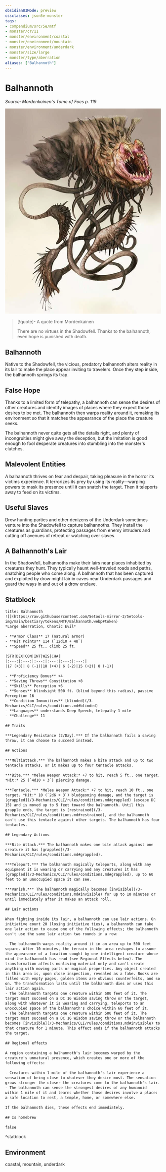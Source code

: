 ```yaml
---
obsidianUIMode: preview
cssclasses: json5e-monster
tags:
- compendium/src/5e/mtf
- monster/cr/11
- monster/environment/coastal
- monster/environment/mountain
- monster/environment/underdark
- monster/size/large
- monster/type/aberration
aliases: ["Balhannoth"]
---
```

# Balhannoth
*Source: Mordenkainen's Tome of Foes p. 119*  

![](https://raw.githubusercontent.com/5etools-mirror-2/5etools-img/main/bestiary/MTF/Balhannoth.webp#right)  
> [!quote]- A quote from Mordenkainen  
> 
> There are no virtues in the Shadowfell. Thanks to the balhannoth, even hope is punished with death.

## Balhannoth

Native to the Shadowfell, the vicious, predatory balhannoth alters reality in its lair to make the place appear inviting to travelers. Once they step inside, the balhannoth springs its trap.

## False Hope

Thanks to a limited form of telepathy, a balhannoth can sense the desires of other creatures and identify images of places where they expect those desires to be met. The balhannoth then warps reality around it, remaking its environment so that it matches the appearance of the place the creature seeks.

The balhannoth never quite gets all the details right, and plenty of incongruities might give away the deception, but the imitation is good enough to fool desperate creatures into stumbling into the monster's clutches.

## Malevolent Entities

A balhannoth thrives on fear and despair, taking pleasure in the horror its victims experience. It terrorizes its prey by using its reality—warping powers to mask its presence until it can snatch the target. Then it teleports away to feed on its victims.

## Useful Slaves

Drow hunting parties and other denizens of the Underdark sometimes venture into the Shadowfell to capture balhannoths. They install the creatures as guardians, protecting passages from enemy intruders and cutting off avenues of retreat or watching over slaves.

## A Balhannoth's Lair

In the Shadowfell, balhannoths make their lairs near places inhabited by creatures they hunt. They typically haunt well-traveled roads and paths, snatching people who come along. A balhannoth that has been captured and exploited by drow might lair in caves near Underdark passages and guard the ways in and out of a drow enclave.


## Statblock

```ad-statblock
title: Balhannoth
![](https://raw.githubusercontent.com/5etools-mirror-2/5etools-img/main/bestiary/tokens/MTF/Balhannoth.webp#token)
*Large aberration, Chaotic Evil*

- **Armor Class** 17 (natural armor)
- **Hit Points** 114 (`12d10 + 48`) 
- **Speed** 25 ft., climb 25 ft.

|STR|DEX|CON|INT|WIS|CHA|
|:---:|:---:|:---:|:---:|:---:|:---:|
|17 (+3)| 8 (-1)|18 (+4)| 6 (-2)|15 (+2)| 8 (-1)|

- **Proficiency Bonus** +4
- **Saving Throws** Constitution +8
- **Skills** Perception +6
- **Senses** blindsight 500 ft. (blind beyond this radius), passive Perception 16
- **Condition Immunities** [blinded](/3-Mechanics/CLI/rules/conditions.md#blinded)
- **Languages** understands Deep Speech, telepathy 1 mile
- **Challenge** 11

## Traits

***Legendary Resistance (2/Day).*** If the balhannoth fails a saving throw, it can choose to succeed instead.

## Actions

***Multiattack.*** The balhannoth makes a bite attack and up to two tentacle attacks, or it makes up to four tentacle attacks.

***Bite.*** *Melee Weapon Attack:* +7 to hit, reach 5 ft., one target. *Hit:* 25 (`4d10 + 3`) piercing damage.

***Tentacle.*** *Melee Weapon Attack:* +7 to hit, reach 10 ft., one target. *Hit:* 10 (`2d6 + 3`) bludgeoning damage, and the target is [grappled](/3-Mechanics/CLI/rules/conditions.md#grappled) (escape DC 15) and is moved up to 5 feet toward the balhannoth. Until this grapple ends, the target is [restrained](/3-Mechanics/CLI/rules/conditions.md#restrained), and the balhannoth can't use this tentacle against other targets. The balhannoth has four tentacles.

## Legendary Actions

***Bite Attack.*** The balhannoth makes one bite attack against one creature it has [grappled](/3-Mechanics/CLI/rules/conditions.md#grappled).

***Teleport.*** The balhannoth magically teleports, along with any equipment it is wearing or carrying and any creatures it has [grappled](/3-Mechanics/CLI/rules/conditions.md#grappled), up to 60 feet to an unoccupied space it can see.

***Vanish.*** The balhannoth magically becomes [invisible](/3-Mechanics/CLI/rules/conditions.md#invisible) for up to 10 minutes or until immediately after it makes an attack roll.

## Lair actions

When fighting inside its lair, a balhannoth can use lair actions. On initiative count 20 (losing initiative ties), a balhannoth can take one lair action to cause one of the following effects; the balhannoth can't use the same lair action two rounds in a row:

- The balhannoth warps reality around it in an area up to 500 feet square. After 10 minutes, the terrain in the area reshapes to assume the appearance of a location sought by one intelligent creature whose mind the balhannoth has read (see Regional Effects below). The transformation affects nonliving material only and can't create anything with moving parts or magical properties. Any object created in this area is, upon close inspection, revealed as a fake. Books are filled with empty pages, golden items are obvious counterfeits, and so on. The transformation lasts until the balhannoth dies or uses this lair action again.  
- The balhannoth targets one creature within 500 feet of it. The target must succeed on a DC 16 Wisdom saving throw or the target, along with whatever it is wearing and carrying, teleports to an unoccupied space of the balhannoth's choice within 60 feet of it.  
- The balhannoth targets one creature within 500 feet of it. The target must succeed on a DC 16 Wisdom saving throw or the balhannoth becomes [invisible](/3-Mechanics/CLI/rules/conditions.md#invisible) to that creature for 1 minute. This effect ends if the balhannoth attacks the target.  

## Regional effects

A region containing a balhannoth's lair becomes warped by the creature's unnatural presence, which creates one or more of the following effects:

- Creatures within 1 mile of the balhannoth's lair experience a sensation of being close to whatever they desire most. The sensation grows stronger the closer the creatures come to the balhannoth's lair.  
- The balhannoth can sense the strongest desires of any humanoid within 1 mile of it and learns whether those desires involve a place: a safe location to rest, a temple, home, or somewhere else.  

If the balhannoth dies, these effects end immediately.

## Is homebrew

false
```
^statblock

## Environment

coastal, mountain, underdark
